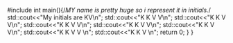 
#include<iostream>
int main(){/*MY name is pretty huge so i represent it in initials.*/
std::cout<<"My initials are KV\n";
std::cout<<"K     K V   V\n";
std::cout<<"K    K  V   V\n";
std::cout<<"K   K   V   V\n";
std::cout<<"K K     V   V\n";
std::cout<<"K   K   V   V\n";
std::cout<<"K    K   V V \n";
std::cout<<"K     K   V  \n";
return 0;
}
}

